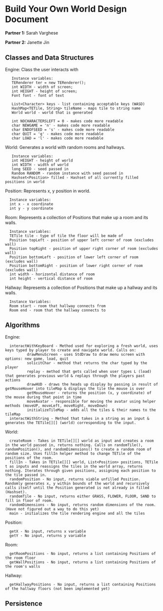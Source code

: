 # Build Your Own World Design Document

**Partner 1:** Sarah Varghese

**Partner 2:** Janette Jin

## Classes and Data Structures
Engine: Class the user interacts with
       
       Instance variables: 
       TERenderer ter = new TERenderer();
       int WIDTH - width of screen;
       int HEIGHT - height of screen;
       Font font - font of text

       List<Character> keys - list containing acceptable keys (WASD)
       HashMap<TETile, String> tileName - maps tile to string name
       World world - world that is generated

       int NOCHARACTERSLEFT = 0 - makes code more readable
       char NEWGAME = 'n' - makes code more readable
       char ENDOFSEED = 's' - makes code more readable
       char QUIT = 'q' - makes code more readable
       char LOAD = 'l' - makes code more readable
      

World: Generates a world with random rooms and hallways. 
       
       Instance variables: 
       int HEIGHT - height of world
       int WIDTH - width of world
       long SEED - seed passed in
       Random RANDOM - random instance with seed passed in
       Hashset<Position> filled - Hashset of all currently filled positions in world

Position: Represents x, y position in world.
      
      Instance variables:
      int x - x coordinate
      int y - y coordinate
Room: Represents a collection of Positions that make up a room and its walls.
      
      Instance variables:
      TETile tile - type of tile the floor will be made of
      Position topLeft - position of upper left corner of room (excludes wall)
      Position topRight - position of upper right corner of room (excludes wall)
      Position bottomLeft - position of lower left corner of room (excludes wall)
      Position bottomRight - position of lower right corner of room (excludes wall)
      int width - horizontal distance of room
      int height - vertical distance of room
      
Hallway: Represents a collection of Positions that make up a hallway and its walls.
      
      Instance Variables:
      Room start - room that hallway connects from
      Room end - room that the hallway connects to

## Algorithms
Engine:
      
      interactWithKeyBoard - Method used for exploring a fresh world, uses keys typed by player to create and navigate world. Calls on:
              drawMenuScreen - uses StdDraw to draw menu screen with options: new game, load, quit
              solicitChar - method that returns the char typed by the player
              replay - method that gets called when user types L (load) that generates previous world & replays through the players past actions
              drawHUD - draws the heads up display by passing in result of getMouseHover into tileMap & displays the tile the mouse is over
              getMouseHover - returns the position (x, y coordinate) of the mouse during that point in time
              moveAvatar - responsible for moving the avatar using helper methods (moveUP, moveLeft, moveRight, moveDown)
              initializeTileMap - adds all the tiles & their names to the tileMap
      interactWithString - Method that takes in a string as an input & generates the TETile[][] (world) corresponding to the input.
      

World:
      
      createRoom - Takes in TETile[][] world as input and creates a room in the world passed in, returns nothing. Calls on randomTile(), randomPosition(), and randomDimensions() to create a random room of random size. Uses fillIn helper method to change TETile of the positions of the room.
      fillIn - Takes in TETile[][] world, List<Position> positions, TETile t as inputs and reassigns the tiles in the world array, returns nothing. Iterates through given positions, assigning each position to the tile passed in.
      randomPosition - No input, returns viable unfilled Position. Randomly generates x, y within bounds of the world and recursively calls itself until the Position generated is not already in filled (Hashset). 
      randomTile - No input, returns either GRASS, FLOWER, FLOOR, SAND to fill in floor of room. 
      randomDimensions - No input, returns random dimensions of the room. (Have not figured out a way to do this yet)
      main - initializes the tile rendering engine and all the tiles
  
Position:
      
      getX - No input, returns x variable
      getY - No input, returns y variable
      
Room:
     
      getRoomPositions - No input, returns a list containing Positions of the room floor
      getWallPositions - No input, returns a list containing Positions of the room's walls
      
Hallway:
      
      getHallwayPositions - No input, returns a list containing Positions of the hallway floors (not been implemented yet)

## Persistence
